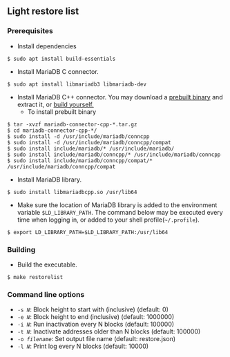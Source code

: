 ## Light restore list

### Prerequisites
* Install dependencies
```Shell
$ sudo apt install build-essentials
```
* Install MariaDB C connector.
```Shell
$ sudo apt install libmariadb3 libmariadb-dev
```
* Install MariaDB C++ connector. You may download a [prebuilt binary](https://mariadb.com/downloads/connectors/connectors-data-access/cpp-connector) and extract it, or [build yourself.](https://github.com/mariadb-corporation/mariadb-connector-cpp/blob/master/BUILD.md)
  * To install prebuilt binary
```Shell
$ tar -xvzf mariadb-connector-cpp-*.tar.gz
$ cd mariadb-connector-cpp-*/
$ sudo install -d /usr/include/mariadb/conncpp
$ sudo install -d /usr/include/mariadb/conncpp/compat
$ sudo install include/mariadb/* /usr/include/mariadb/
$ sudo install include/mariadb/conncpp/* /usr/include/mariadb/conncpp
$ sudo install include/mariadb/conncpp/compat/* /usr/include/mariadb/conncpp/compat
```
* Install MariaDB library.
```Shell
$ sudo install libmariadbcpp.so /usr/lib64
```
* Make sure the location of MariaDB library is added to the environment variable ```$LD_LIBRARY_PATH```. The command below may be executed every time when logging in, or added to your shell profile(```~/.profile```).
```Shell
$ export LD_LIBRARY_PATH=$LD_LIBRARY_PATH:/usr/lib64
```

### Building
* Build the executable.
```
$ make restorelist
```

### Command line options
* <code>-s <i>N</i></code>: Block height to start with (inclusive) (default: 0)
* <code>-e <i>N</i></code>: Block height to end (inclusive) (default: 1000000)
* <code>-i <i>N</i></code>: Run inactivation every N blocks (default: 100000)
* <code>-t <i>N</i></code>: Inactivate addresses older than N blocks (default: 100000)
* <code>-o <i>filename</i></code>: Set output file name (default: restore.json)
* <code>-l <i>N</i></code>: Print log every N blocks (default: 10000)
